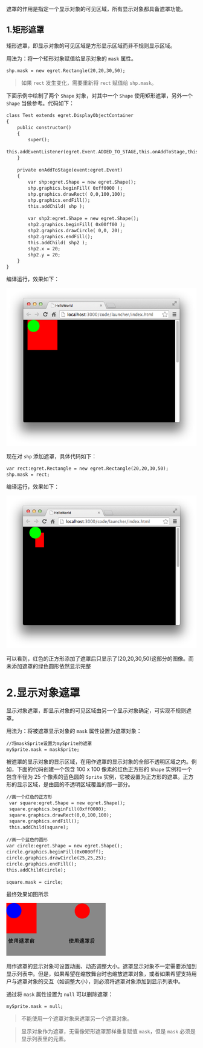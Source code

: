 
遮罩的作用是指定一个显示对象的可见区域，所有显示对象都具备遮罩功能。

## 1.矩形遮罩

矩形遮罩，即显示对象的可见区域是方形显示区域而非不规则显示区域。

用法为：将一个矩形对象赋值给显示对象的 `mask` 属性。

~~~
shp.mask = new egret.Rectangle(20,20,30,50); 
~~~

> 如果 `rect` 发生变化，需要重新将 `rect` 赋值给 `shp.mask`。

下面示例中绘制了两个 `Shape` 对象，对其中一个 `Shape` 使用矩形遮罩，另外一个 `Shape` 当做参考。代码如下：

~~~
class Test extends egret.DisplayObjectContainer
{
    public constructor()
    {
        super();
        this.addEventListener(egret.Event.ADDED_TO_STAGE,this.onAddToStage,this);
    }

    private onAddToStage(event:egret.Event)
    {
        var shp:egret.Shape = new egret.Shape();
        shp.graphics.beginFill( 0xff0000 );
        shp.graphics.drawRect( 0,0,100,100);
        shp.graphics.endFill();
        this.addChild( shp );

        var shp2:egret.Shape = new egret.Shape();
        shp2.graphics.beginFill( 0x00ff00 );
        shp2.graphics.drawCircle( 0,0, 20);
        shp2.graphics.endFill();
        this.addChild( shp2 );
        shp2.x = 20;
        shp2.y = 20;
    }
}
~~~

编译运行，效果如下：

![image](55653415102ac.png)

现在对 `shp` 添加遮罩，具体代码如下：

~~~
var rect:egret.Rectangle = new egret.Rectangle(20,20,30,50);  
shp.mask = rect;
~~~


编译运行，效果如下：

![image](5565341511ede.png)

可以看到，红色的正方形添加了遮罩后只显示了(20,20,30,50)这部分的图像。而未添加遮罩的绿色圆形依然显示完整


# 2.显示对象遮罩

显示对象遮罩，即显示对象的可见区域由另一个显示对象确定，可实现不规则遮罩。

用法为：将被遮罩显示对象的 `mask` 属性设置为遮罩对象：

```
//将maskSprite设置为mySprite的遮罩
mySprite.mask = maskSprite;
```
被遮罩的显示对象的显示区域，在用作遮罩的显示对象的全部不透明区域之内。例如，下面的代码创建一个包含 100 x 100 像素的红色正方形的 `Shape` 实例和一个包含半径为 25 个像素的蓝色圆的 `Sprite` 实例，它被设置为正方形的遮罩。正方形的显示区域，是由圆的不透明区域覆盖的那一部分。

```
//画一个红色的正方形
 var square:egret.Shape = new egret.Shape();
 square.graphics.beginFill(0xff0000);
 square.graphics.drawRect(0,0,100,100);
 square.graphics.endFill();
 this.addChild(square);

//画一个蓝色的圆形
var circle:egret.Shape = new egret.Shape();
circle.graphics.beginFill(0x0000ff);
circle.graphics.drawCircle(25,25,25);
circle.graphics.endFill();
this.addChild(circle);

square.mask = circle;
```
最终效果如图所示

![](55a32cdb75779.png)

用作遮罩的显示对象可设置动画、动态调整大小。遮罩显示对象不一定需要添加到显示列表中。但是，如果希望在缩放舞台时也缩放遮罩对象，或者如果希望支持用户与遮罩对象的交互（如调整大小），则必须将遮罩对象添加到显示列表中。

通过将 `mask` 属性设置为 `null` 可以删除遮罩：

```
mySprite.mask = null;
```
> 不能使用一个遮罩对象来遮罩另一个遮罩对象。

> 显示对象作为遮罩，无需像矩形遮罩那样重复赋值 `mask`，但是 `mask` 必须是显示列表里的元素。

